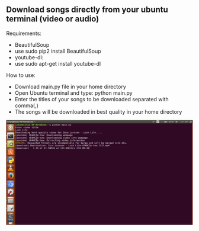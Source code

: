 ## Download songs directly from your ubuntu terminal (video or audio)
Requirements:
*  BeautifulSoup
  * use sudo pip2 install BeautifulSoup
*  youtube-dl:
  * use sudo apt-get install youtube-dl

How to use:
*  Download main.py file in your home directory
*  Open Ubuntu terminal and type:
python main.py
*  Enter the titles of your songs to be downloaded separated with comma(,)
*  The songs will be downloaded in best quality in your home directory

![image](https://github.com/ishan-nitj/youtube-video-downloader/blob/master/image.png)


